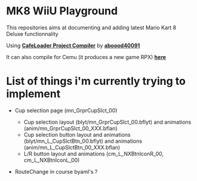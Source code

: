 # MK8 WiiU Playground

This repositories aims at documenting and adding latest Mario Kart 8 Deluxe functionnality

Using [**CafeLoader Project Compiler**](https://github.com/aboood40091/CafeLoader-Project-Compiler) by [**aboood40091**](https://github.com/aboood40091/CafeLoader-Project-Compiler)

It can also compile for Cemu (it produces a new game RPX) [**here**](https://github.com/aboood40091/CafeLoader-Project-Compiler/tree/cemu)

# List of things i'm currently trying to implement

- Cup selection page (mn_GrprCupSlct_00)
    - Cup selection layout (blyt/mn_GrprCupSlct_00.bflyt) and animations (anim/mn_GrprCupSlct_00_XXX.bflan)
    - Cup selection button layout and animations (blyt/mn_L_CupSlctBtn_00.bflyt) and animations (anim/mn_L_CupSlctBtn_00_XXX.bflan)
    - L/R button layout and animations (cm_L_NXBtnIconR_00, cm_L_NXBtnIconL_00)

- RouteChange in course byaml's ?
